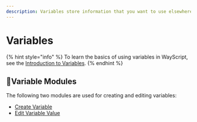 ```yaml
---
description: Variables store information that you want to use elsewhere in your program.
---
```


# Variables

{% hint style="info" %}
To learn the basics of using variables in WayScript, see the [Introduction to Variables](../../../getting_started/variables.md).
{% endhint %}

## 📖Variable Modules

The following two modules are used for creating and editing variables:

* [Create Variable](create-variable.md)
* [Edit Variable Value](edit-variable-value.md)

